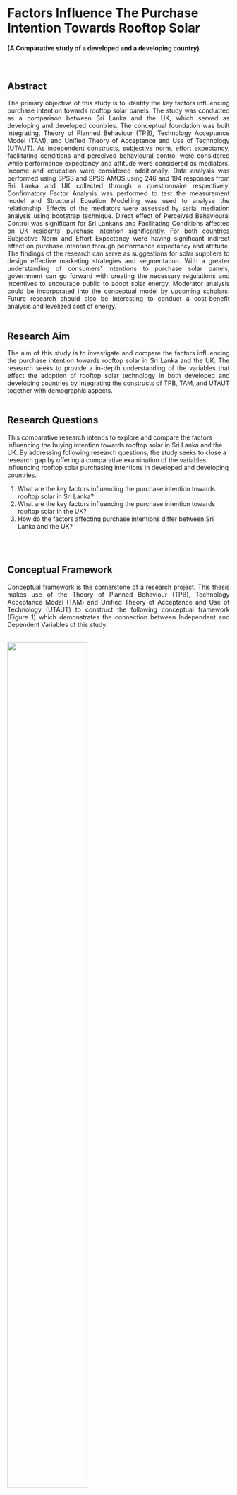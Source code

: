 <h1>Factors Influence The Purchase Intention Towards Rooftop Solar</h1>
<h4> (A Comparative study of a developed and a developing country) </h4>

<br/>
<h2>Abstract</h2>
<p align="justify">
The primary objective of this study is to identify the key factors influencing purchase intention towards rooftop solar panels. The study was conducted as a comparison between Sri Lanka and the UK, which served as developing and developed countries. The conceptual foundation was built integrating, Theory of Planned Behaviour (TPB), Technology Acceptance Model (TAM), and Unified Theory of Acceptance and Use of Technology (UTAUT). As independent constructs, subjective norm, effort expectancy, facilitating conditions and perceived behavioural control were considered while performance expectancy and attitude were considered as mediators. Income and education were considered additionally. Data analysis was performed using SPSS and SPSS AMOS using 246 and 194 responses from Sri Lanka and UK collected through a questionnaire respectively. Confirmatory Factor Analysis was performed to test the measurement model and Structural Equation Modelling was used to analyse the relationship. Effects of the mediators were assessed by serial mediation analysis using bootstrap technique. Direct effect of Perceived Behavioural Control was significant for Sri Lankans and Facilitating Conditions affected on UK residents’ purchase intention significantly. For both countries Subjective Norm and Effort Expectancy were having significant indirect effect on purchase intention through performance expectancy and attitude. The findings of the research can serve as suggestions for solar suppliers to design effective marketing strategies and segmentation. With a greater understanding of consumers' intentions to purchase solar panels, government can go forward with creating the necessary regulations and incentives to encourage public to adopt solar energy. Moderator analysis could be incorporated into the conceptual model by upcoming scholars. Future research should also be interesting to conduct a cost-benefit analysis and levelized cost of energy.

<br/>
<br/>
<h2> Research Aim </h2>
<p align="justify">
The aim of this study is to investigate and compare the factors influencing the purchase intention towards rooftop solar in Sri Lanka and the UK. The research seeks to provide a in-depth understanding of the variables that effect the adoption of rooftop solar technology in both developed and developing countries by integrating the constructs of TPB, TAM, and UTAUT together with demographic aspects.

<br/>
<br/>

<h2> Research Questions </h2>
This comparative research intends to explore and compare the factors influencing the buying intention towards rooftop solar in Sri Lanka and the UK. By addressing following research questions, the study seeks to close a research gap by offering a comparative examination of the variables influencing rooftop solar purchasing intentions in developed and developing countries.

1.	What are the key factors influencing the purchase intention towards rooftop solar in Sri Lanka?
2.	What are the key factors influencing the purchase intention towards rooftop solar in the UK?
3.	How do the factors affecting purchase intentions differ between Sri Lanka and the UK?

<br/>
<br/>
<h2> Conceptual Framework</h2>
<p align="justify">
Conceptual framework is the cornerstone of a research project. This thesis makes use of the Theory of Planned Behaviour (TPB), Technology Acceptance Model (TAM) and Unified Theory of Acceptance and Use of Technology (UTAUT) to construct the following conceptual framework (Figure 1) which demonstrates the connection between Independent and Dependent Variables of this study.
<br/>
<br/>
<p align="left">
<img src="https://github.com/ManoshaSumathiratna/Images/blob/main/Conceptual%20Framwork.jpg" height="70%" width="60%"/>

<b> Figure 1: Conceptual Framework (Developed by the author)</b>  
<br/>

<h2> Population and Sample</h2>
<p align="justify">
In this study, all households in Sri Lanka and United Kingdom that do not currently have rooftop solar panels are the target population. The sample was taken with the non-probability convenience sampling approach. A total of 300 individuals from each country were selected to take part in the study. The questionnaire was distributed to those participants via electronically as well as printed questionnaire. As a result, 246 responses from Sri Lanka and 194 responses from the United Kingdom were able to collect, which showed 82% and 65% response rate from Sri Lanka and UK respectively. 

<br/>
<br/>
<h2> Data Analysis</h2>
<br/>

<h3> Model Fit</h3>
<p align="justify">
Confirmatory Factor Analysis (CFA) was computed for both samples separately using SPSS AMOS to test the measurement model. At the first stage, factor loadings were assessed for each indicator and one item (FC4) was removed from Sri Lanka model as the factor loading was less than 0.5 (>0.376). Moreover, the modification indices checked and refined the model by covariate error terms within indicators. The total goodness of fit of the model was evaluated using the model fit measures. The results shown in Table 4.1 confirms the good fit for both countries.

<br/>
<p align="left">
<img src="https://github.com/ManoshaSumathiratna/Images/blob/main/Table%204.1.png" height="70%" width="60%"/> 

<br/>
<h3> Structural Equation Model (SEM)</h3>
<p align="justify">
the structural model assessment involved evaluating the relevance of hypothesized paths. The relationship between the latent variables is represented by the structural models in Figure 2 and Figure 3 for Sri Lanka and UK respectively. 
<br/>
<p align="left">
<img src="https://github.com/ManoshaSumathiratna/Images/blob/main/Figure%2022.png" height="70%" width="60%"/>
<p align="left">
<b> Figure 2: Structural Model for Sri Lankan Residents with Mediating Effect</b>  
<br/>
<br/>
<br/>
<p align="left">
<img src="https://github.com/ManoshaSumathiratna/Images/blob/main/Figure%2033.png" height="70%" width="60%"/>
<p align="left">
<b> Figure 3: Structural Model for UK Residents with Mediating Effect</b>  
<br/>
<p align="justify">
The squared multiple correlations were 0.827 and 0.745 for PI (Purchase Intention) for Sri Lanka and UK for the above two models respectively. This indicates that 82.7% (for Sri Lanka) and 74.5% (for UK) variance of PI is explained by the six constructs (Subjective Norm, Effort Expectancy, Facilitating Conditions, Perceived Behavioural Control, Performance Expectancy and Attitude) in the model, which is well acceptable figure.
<br/>
<br/>
<h3>Testing Direct Effects </h3>
<br/>
<p align="justify">
Table 4.7 illustrates the direct relationships between the independent and dependent constructs based on the structural model tested for Sri Lanka. It can be concluded that only PBC has a positive significant on PI, while the effects of SN, EE and FC on PI are not significant at 95% level of confidence for Sri Lankan residence. 
<br/>
<p align="left">
<img src="https://github.com/ManoshaSumathiratna/Images/blob/main/Table%204.7.png" height="70%" width="60%"/>
<br/>
<br/>

<p align="justify">  
As per Table 4.8, FC has a positive significant impact on PI of rooftop solar of UK residents. However, none of the other three constructs showed significant impact on the PI. 
<br/>
<p align="left">
<img src="https://github.com/ManoshaSumathiratna/Images/blob/main/Table%20%204.8.png" height="70%" width="60%"/>
<br/>
<br/>



<h3>Testing Mediation Effects </h3>
<br/>
<p align="justify">
To assess the serial mediating effect of PE and AT on the relationship between independent and dependent constructs, bootstrap technique was performed with 5000 number of bootstrap samples using SPSS AMOS. The results are shown in Table 4.8 and Table 4.9 for Sri Lanka and UK respectively.
<br/>
<br/>
According Table 4.9, serial mediating effects of PE and AT on the relationship between SN and PI, as well as EE and PI both found to be significant. Hence H5 and H6 hypotheses were supported for Sri Lankan residents.
<br/>
<p align="left">
<img src="https://github.com/ManoshaSumathiratna/Images/blob/main/Table%204.9.png" height="70%" width="60%"/>
<br/>
<br/>

<p align="justify">  
Table 4.10 confirms the significant serial mediating effect of PE and AT on the relationship between SN - PI, and EE - PI. Hence, H5 and H6 hypotheses are accepted for UK residents.
<p align="left">
<img src="https://github.com/ManoshaSumathiratna/Images/blob/main/Table%204.10.png" height="70%" width="60%"/>
<br/>
<br/>

<h3>Testing Demographic Variable Effects</h3>
<br/>
<p align="justify">
The significance of the impacts of income and education on PI towards rooftop solar for Sri Lankan households is shown in Table 4.11. Therefore, neither of the demographic components had a substantial effect on PI. Income and education have little to no impact on PI for UK residents too (Table 4.12).
<br/>
<p align="left">
<img src="https://github.com/ManoshaSumathiratna/Images/blob/main/Table%204.11.png" height="70%" width="60%"/>
<br/>
<br/>

<h2>Discussion</h2>
<p align="justify">
This study intends to analyse the factors influencing rooftop solar purchasing intentions in Sri Lanka and the UK in the context of developing and developed countries given the relevance of solar energy as a reliable source of clean energy and a secure alternative for fossil fuels. The study revealed major distinctions between the two countries when considering constructs in the conceptual model.
<p align="justify">
Subjective Norm (SN) and Effort Expectancy (EE) do not significantly affect Purchase Intention (PI) towards rooftop solar for residents of Sri Lanka or the UK. However, for both Sri Lankan and UK citizens, the indirect impacts of SN and EE on the desire to purchase solar energy through the sequential mediating effect of Performance Expectancy (PE) and Attitude (AT) were substantial. 
<p align="justify">
These findings suggest that people's purchasing decisions are not directly influenced by others or their comfort level with solar energy, but rather through factors such as the ability to assess the benefits of solar energy use and their attitude towards it.
<p align="justify">
The Perceived Behavioural Control (PBC) was showing a positive direct effect on Purchase Intention (PI) of Sri Lankan residents, which is supported the Theory of Planned Behaviour (TPB). This shows that consumers in Sri Lanka are more likely to show a favourable purchase intention if they feel they have the knowledge, skills, and resources needed to install, operate, and maintain rooftop solar systems.
<p align="justify">
The study's conclusions indicate that Facilitating Conditions (FC) significantly influence UK individuals' intentions to buy solar panels. This indicates that UK residents are more likely to purchase rooftop solar the better the enabling conditions. 
<p align="justify">
The practical application of this study can provide policymakers with suggestions on how to promote the usage of solar energy. A person in Sri Lanka is more likely to use solar energy if they are knowledgeable and have the skills necessary to install and maintain rooftop solar panels. Therefore, government agencies should concentrate more on educating the public about rooftop solar and ensuring that the companies that support it have the resources and skills required to keep providing for their clients. In countries like the UK, people are more focused on getting financial support, tax incentives, an easy process to get government approval to install solar panels on their rooftops, and having the space to do so. The government may work with financial institutions to create certain financial solutions to encourage more people to purchase solar panels. Additionally, marketers can come up with some innovative ideas for placing solar panels in small spaces as well as some advertising and marketing initiatives to raise awareness.
<br/>
<br/>

<h2>Recommendations</h2>
<p align="justify">
The study's findings could increase understanding, especially in terms of how beneficial they are. The study serves as a starting point for further research into the potential for solar energy in Sri Lanka and the UK. The research's importance is clear because the results can help solar power developers and marketers create efficient marketing strategies and enhance market segmentation. Additionally, authorities and decision-makers might use the research to educate the public, possibly through workshops and exhibition.
<p align="justify">
In Sri Lankan context, Perceived Behavioural Control has a significant impact on Purchase Intention. An individual's perception of their ability to accept and use solar technology successfully is reflected in their perceived behavioural control. Therefore, government officials and solar marketers can both greatly benefit from understanding the effects of perceived behavioural control. For instance, the government can design programmes to particularly address the barriers preventing consumers from adopting solar technology. Governments are able to more effectively distribute resources if they recognise the role of perceived behavioural control. Conversely, solar marketers can modify their marketing strategies to accommodate the unique challenges associated with perceived behavioural control. For instance, if a potential customer's lack of knowledge of is a barrier, they can create educational content and campaigns that empower them with knowledge.
In the UK context, Facilitating Conditions showed a significant direct influence on Purchase Intention. Thus, government of UK can think of providing financial supports such as low interest loan schemes as well as solar suppliers can offer installment basis purchasing options which can improve facilitating conditions. Further, solar panel installation can be financed by commercial banks as part of mortgage loans. Households can be given financial incentives from the government to buy solar panels. The government could offer more subsidies to the renewable energy industry to promote the development of sustainable energy. It can also give experts the chance to create new technologies and reduce taxes to lessen pressure on businesses to produce high-quality goods. If these solar energy technologies are affordable and robust, more people will be inclined to buy them.
<p align="justify">
Both countries discovered, Subjective Norm has a strong indirect impact on Purchase Intention via Performance Expectancy and Attitude. This insight is helpful for developing recommendations that can accelerate the installation of rooftop solar panels. Suppliers of solar power can use word-of-mouth advertising. They can develop referral programmes to reward current customers who refer new ones and can encourage satisfied solar panel users to share their experience with friends and family. Additionally, they can disseminate testimonials and success stories from local community who have adopted solar power. These will have a favourable effect on Performance Expectancy and Attitude which ultimately influence positively on rooftop solar Purchase Intention.
<p align="justify">
Through Performance Expectancy and Attitude, it was discovered that Effort Expectancy for both countries had an indirect impact on Purchase Intention. Effort Expectancy represents an individual's perception of the degree of effort or cognitive load necessary when utilising that technology to complete a particular activity. As a result, solar suppliers may consider simplifying the solar installation process. They can make investments in technology and processes that make solar panel installation as easy and hassle-free as feasible. Additionally, can provide comprehensive user manuals and installation tutorials. In order to lessen the perception of work associated with system setup and maintenance, make sure consumers have access to support and troubleshooting resources. 
<p align="justify">
Additionally, government and related parties can make an effort to improve Performance Expectations and Attitude to influence people' buying intentions. They can develop educational programmes that emphasise the tangible benefits of rooftop solar panels, such as cost savings on energy, a less contribution to the environment pollution, and higher property value. These advertising need to address both the economic and environmental benefits. By highlighting innovations in solar panel systems that enhance performance, efficiency, and reliability, they can demonstrate technological achievements. Emphasize how these advancements lead to a better overall experience for customers. On the other hand, government may establish an acceptable price policy for solar panels, offer tax benefits to users of solar panels, and invest in solar panel research. It will have a more favourable effect on customer Attitudes and solar panel Purchase Intentions.
<p align="justify">
Solar marketers and policy makers may capitalise on the unforeseen impacts of Subjective Norm and Effort Expectancy to encourage the adoption of rooftop solar by focusing on these suggestions. These tactics may establish trust, lower perceived barriers, and encourage favourable attitudes towards the installation of solar panels, ultimately leading to better adoption and purchase intention rates.

<br/>
<br/>

<h2>Limitations and Future Directions</h2>
<p align="justify">
There are certain restrictions on this study that are important to highlight. First off, a limited sample size was chosen, which has an effect on how generalizable the findings are. It is recommended using a larger sample size and more diversified responders. Second, because the researchers used convenience sampling to gather their data, there may be bias in the sample frame. Future studies might look at adopting a random sampling method to test the proposed model in order to get over this restriction. Thirdly, the current study integrated the TPB, TAM, and UTAUT theories and considered income and education into account as two additional demographic factors. However, the effect of demographic factors was not considered under moderating effect. Therefore, to determine the impact of demographic parameters like education, income, or age, future researchers could incorporate the concept of moderator analysis into the existing conceptual model. Fourthly, just four independent variables—Subjective Norm, Effort Expectancy, Facilitating Conditions, and Perceived Behavioural Control—have been taken into account in the current study. If additional factors like risk perception, moral responsibilities, and confidence could be considered in the future, that would be advantageous. 
<p align="justify">
Moreover, this study was conducted from consumer’s perspective only. Future study, however, may also take into account the respected opinions of other stakeholders, including regulatory agencies, solar providers, energy consultants, and financial institutions. Finally, it would be interesting to undertake a cost-benefit analysis and levelized cost of energy in future studies.

